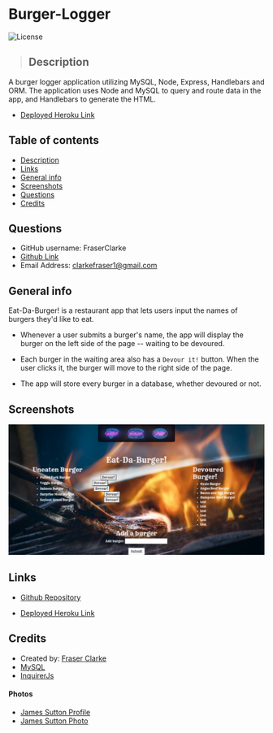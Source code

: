 # Burger-Logger

![License](https://img.shields.io/badge/License-MIT-blue.svg)

> ## Description

A burger logger application utilizing MySQL, Node, Express, Handlebars and ORM. The application uses Node and MySQL to query and route data in the app, and Handlebars to generate the HTML.

- [Deployed Heroku Link](https://pacific-mountain-42642.herokuapp.com/)

## Table of contents

- [Description](#Description)
- [Links](#Links)
- [General info](#general-info)
- [Screenshots](#Screenshots)
- [Questions](#Questions)
- [Credits](#Credits)

## Questions

- GitHub username: FraserClarke
- [Github Link](https://github.com/FraserClarke)
- Email Address: clarkefraser1@gmail.com

## General info

Eat-Da-Burger! is a restaurant app that lets users input the names of burgers they'd like to eat.

- Whenever a user submits a burger's name, the app will display the burger on the left side of the page -- waiting to be devoured.

- Each burger in the waiting area also has a `Devour it!` button. When the user clicks it, the burger will move to the right side of the page.

- The app will store every burger in a database, whether devoured or not.

## Screenshots

![Example screenshot](https://raw.githubusercontent.com/FraserClarke/Burger-Logger/main/public/assets/img/screenshot.png)

## Links

- [Github Repository](https://github.com/FraserClarke/Burger-Logger)

- [Deployed Heroku Link](https://pacific-mountain-42642.herokuapp.com/)

## Credits

- Created by: [Fraser Clarke](https://github.com/FraserClarke)
- [MySQL](https://www.npmjs.com/package/mysql)
- [InquirerJs](https://www.npmjs.com/package/inquirer/v/0.2.3)

#### Photos

- [James Sutton Profile](https://unsplash.com/@jamessutton_photography?utm_source=unsplash&utm_medium=referral&utm_content=creditCopyText)
- [James Sutton Photo](https://unsplash.com/s/photos/grill-fire?utm_source=unsplash&utm_medium=referral&utm_content=creditCopyText)

<!-- https://dribbble.com/shots/5814455-Burger-Icon/attachments/5814455-Burger-Icon?mode=media -->
